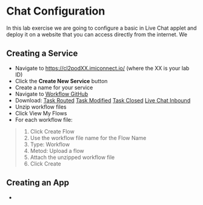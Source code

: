 # Chat Configuration

In this lab exercise we are going to configure a basic in Live Chat applet and deploy it on a website that you can access directly from the internet.  We 

## Creating a Service

- Navigate to https://cl2podXX.imiconnect.io/ (where the XX is your lab ID)
- Click the **Create New Service** button
- Create a name for your service
- Navigate to [Workflow GitHub](https://github.com/CiscoDevNet/webexcc-digital-channels/tree/main/Webex%20Connect%20Flows)
- Download: [Task Routed](https://github.com/CiscoDevNet/webexcc-digital-channels/blob/main/Webex%20Connect%20Flows/v2.1/Task%20Routed%20Flow.workflow.zip) [Task Modified](https://github.com/CiscoDevNet/webexcc-digital-channels/blob/main/Webex%20Connect%20Flows/v2.1/Task%20Modified%20Flow.workflow.zip) [Task Closed](https://github.com/CiscoDevNet/webexcc-digital-channels/blob/main/Webex%20Connect%20Flows/v2.1/Task%20Close%20Flow.workflow.zip) [Live Chat Inbound](https://github.com/CiscoDevNet/webexcc-digital-channels/blob/main/Webex%20Connect%20Flows/v2.1/Live%20Chat%20Inbound%20Flow.workflow.zip)
- Unzip workflow files
- Click View My Flows 
- For each workflow file: 
> 1. Click Create Flow
> 2. Use the workflow file name for the Flow Name 
> 3. Type: Workflow 
> 4. Metod: Upload a flow 
> 5. Attach the unzipped workflow file 
> 6. Click Create

## Creating an App

- 
